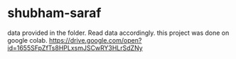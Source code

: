 # shubham-saraf
data provided in the folder.
Read data accordingly.
this project was done on google colab.
https://drive.google.com/open?id=1655SFpZfTs8HPLxsmJSCwRY3HLrSdZNy
